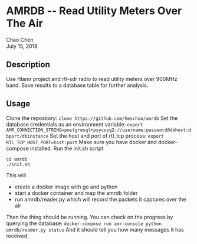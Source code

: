 # AMRDB -- Read Utility Meters Over The Air
Chao Chen  
July 15, 2018

## Description
Use rtlamr project and rtl-sdr radio to read utility meters over 900MHz band. 
Save results to a database table for further analysis.

## Usage
Clone the repository:
```clone https://github.com/heschao/amrdb```
Set the database credentials as an environment variable:
```export AMR_CONNECTION_STRING=postgresql+psycopg2://username:password@dbhost:dbport/dbinstance``` 
Set the host and port of rtl_tcp process:
```export RTL_TCP_HOST_PORT=host:port```
Make sure you have docker and docker-compose installed. Run the init.sh script
```
cd amrdb
./init.sh
```
This will 
* create a docker image with go and python
* start a docker container and map the amrdb folder
* run amrdb/reader.py which will record the packets it captures over the air

Then the thing should be running. You can check on the progress by querying the database:
```docker-compose run amr-console python amrdb/reader.py status```
And it should tell you how many messages it has received. 
